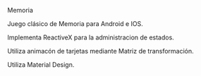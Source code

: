 Memoria

 

Juego clásico de Memoria para Android e IOS.

 

Implementa ReactiveX para la administracion de estados.

 

Utiliza animacón de tarjetas mediante Matriz de transformación.

 

Utiliza Material Design.
